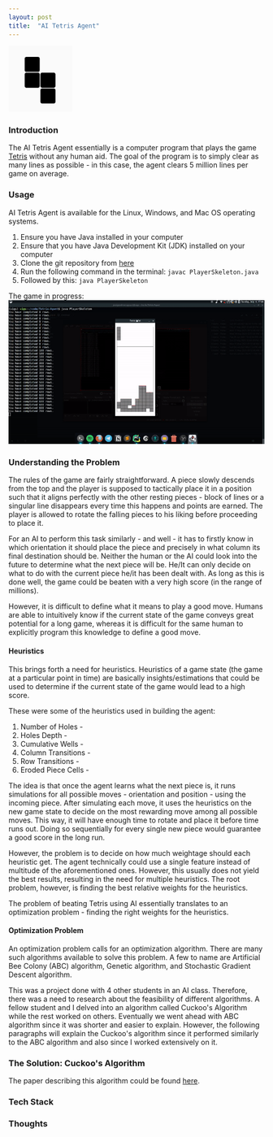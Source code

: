 ```yaml
---
layout: post
title:  "AI Tetris Agent"
---
```

<img width="125" src="/assets/img/tetris/tetris.png">

### Introduction  
The AI Tetris Agent essentially is a computer program that plays the game [Tetris](https://en.wikipedia.org/wiki/Tetris) without any human aid. The goal of the program is to simply clear as many lines as possible - in this case, the agent clears 5 million lines per game on average.  
    
### Usage 
AI Tetris Agent is available for the Linux, Windows, and Mac OS operating systems.    
    
1. Ensure you have Java installed in your computer  
2. Ensure that you have Java Development Kit (JDK) installed on your computer  
3. Clone the git repository from [here](https://github.com/jaivigneshvenugopal/Tetris-Agent)  
4. Run the following command in the terminal: `javac PlayerSkeleton.java`  
5. Followed by this: `java PlayerSkeleton`  
  
The game in progress:  
<img width="1080" src="/assets/img/tetris/tetris1.gif">  
  
### Understanding the Problem  
The rules of the game are fairly straightforward. A piece slowly descends from the top and the player is supposed to tactically place it in a position such that it aligns perfectly with the other resting pieces - block of lines or a singular line disappears every time this happens and points are earned. The player is allowed to rotate the falling pieces to his liking before proceeding to place it.  
  
For an AI to perform this task similarly - and well - it has to firstly know in which orientation it should place the piece and precisely in what column its final destination should be. Neither the human or the AI could look into the future to determine what the next piece will be. He/It can only decide on what to do with the current piece he/it has been dealt with. As long as this is done well, the game could be beaten with a very high score (in the range of millions).  
  
However, it is difficult to define what it means to play a good move. Humans are able to intuitively know if the current state of the game conveys great potential for a long game, whereas it is difficult for the same human to explicitly program this knowledge to define a good move. 

#### Heuristics  
This brings forth a need for heuristics. Heuristics of a game state (the game at a particular point in time) are basically insights/estimations that could be used to determine if the current state of the game would lead to a high score. 

These were some of the heuristics used in building the agent:  
  
1. Number of Holes -   
2. Holes Depth - 
3. Cumulative Wells -   
4. Column Transitions -  
5. Row Transitions -   
6. Eroded Piece Cells -   
  
The idea is that once the agent learns what the next piece is, it runs simulations for all possible moves - orientation and position - using the incoming piece. After simulating each move, it uses the heuristics on the new game state to decide on the most rewarding move among all possible moves. This way, it will have enough time to rotate and place it before time runs out. Doing so sequentially for every single new piece would guarantee a good score in the long run.
  
However, the problem is to decide on how much weightage should each heuristic get. The agent technically could use a single feature instead of multitude of the aforementioned ones. However, this usually does not yield the best results, resulting in the need for multiple heuristics. The root problem, however, is finding the best relative weights for the heuristics.
  
The problem of beating Tetris using AI essentially translates to an optimization problem - finding the right weights for the heuristics.

#### Optimization Problem 

An optimization problem calls for an optimization algorithm. There are many such algorithms available to solve this problem. A few to name are Artificial Bee Colony (ABC) algorithm, Genetic algorithm, and Stochastic Gradient Descent algorithm. 

This was a project done with 4 other students in an AI class. Therefore, there was a need to research about the feasibility of different algorithms. A fellow student and I delved into an algorithm called Cuckoo's Algorithm while the rest worked on others. Eventually we went ahead with ABC algorithm since it was shorter and easier to explain. However, the following paragraphs will explain the Cuckoo's algorithm since it performed similarly to the ABC algorithm and also since I worked extensively on it.
  
### The Solution: Cuckoo's Algorithm
The paper describing this algorithm could be found [here](https://arxiv.org/pdf/1003.1594.pdf).

### Tech Stack    

### Thoughts
